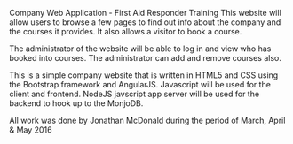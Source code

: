 Company Web Application - First Aid Responder Training
This website will allow users to browse a few pages to find out info about the company and the courses it provides. It also allows a visitor to book a course.

The administrator of the website will be able to log in and view who has booked into courses. The administrator can add and remove courses also.

This is a simple company website that is written in HTML5 and CSS using the Bootstrap framework and AngularJS. Javascript will be used for the client and frontend. NodeJS javscript app server will be used for the backend to hook up to the MonjoDB.

All work was done by Jonathan McDonald during the period of March, April & May 2016